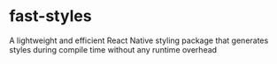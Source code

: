 # fast-styles
A lightweight and efficient React Native styling package that generates styles during compile time without any runtime overhead
